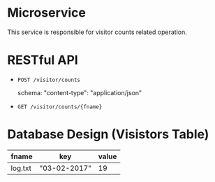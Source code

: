 # Microservice
This service is responsible for visitor counts related operation.

# RESTful API
- `POST /visitor/counts`

  schema: "content-type": "application/json"

- `GET /visitor/counts/{fname}`

# Database Design (Visistors Table)

| fname | key | value |
|---|---|---|
| log.txt| "03-02-2017" | 19|
